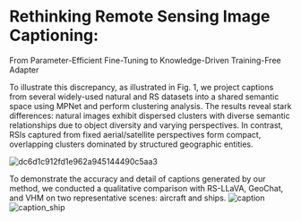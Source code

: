 # Rethinking Remote Sensing Image Captioning:
From Parameter-Efficient Fine-Tuning to
Knowledge-Driven Training-Free Adapter


To illustrate this discrepancy, as illustrated in Fig. 1, we project captions from several widely-used natural and RS
datasets into a shared semantic space using MPNet and perform clustering analysis.  The results reveal stark differences:
natural images exhibit dispersed clusters with diverse semantic relationships due to object diversity and varying perspectives.
In contrast, RSIs captured from fixed aerial/satellite perspectives form compact, overlapping clusters dominated by structured geographic entities.

![dc6d1c912fd1e962a945144490c5aa3](https://github.com/user-attachments/assets/9ca5bf0f-4360-49ba-9726-a4cd35d37ccc)

To demonstrate the accuracy and detail of captions generated by our method, we conducted a qualitative comparison with RS-LLaVA, GeoChat, and VHM on two representative scenes: aircraft and ships.
![caption](https://github.com/user-attachments/assets/0ca1fec9-4a24-4606-ae82-488e89e8abac)
![caption_ship](https://github.com/user-attachments/assets/5365ef5c-d901-4513-b0e3-f5ef3d02af08)
